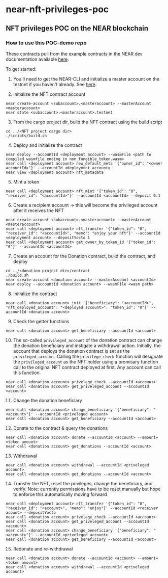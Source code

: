 # near-nft-privileges-poc

## NFT privileges POC on the NEAR blockchain

### How to use this POC-demo repo

These contracts pull from the example contracts in the NEAR dev documentation available [here](https://github.com/near-examples/NFT).

To get started:

1) You'll need to get the NEAR-CLI and initialize a master account on the testnet if you haven't already. See [here](https://docs.near.org/tools/near-cli).

2) Initialize the NFT contract account
```=bash
near create-account <subaccount>.<masteraccount> --masterAccount <masteraccount>
near state <subaccount>.<masteraccount>.testnet
```

3) From the cargo project dir, build the NFT contract using the build script
```=bash
cd ../<NFT project cargo dir>
./scripts/build.sh
```

4) Deploy and initialize the contract
```=bash
near deploy --accountId <deployment account> --wasmFile <path to compiled wasmfile ending in non_fungible_token.wasm>
near call <deployment account> new_default_meta '{"owner_id": "<owner accountId>"}' --accountId <deployment account>
near view <deployment account> nft_metadata
```

5) Mint a token
```=bash
near call <deployment account> nft_mint '{"token_id": "0", "receiver_id": "<accountId>"}' --accountId <accountId> --deposit 0.1
```

6) Create a recipient account -> this will become the privileged account after it receives the NFT
```=bash
near create-account <subaccount>.<masteraccount> --masterAccount <masteraccount>
near call <deployment account> nft_transfer '{"token_id": "0", "receiver_id": "<accountId>", "memo": "enjoy your nft"}' --accountId <deployment account> --depositYocto 1
near call <deployment account> get_owner_by_token_id '{"token_id": "0"}' --accountId <accountId>
```

7) Create an account for the Donation contract, build the contract, and deploy
```=bash
cd ../<donation project dir>/contract
./build.sh
near create-account <donation account> --masterAccount <accountId>
near deploy --accountId <donation account> --wasmFile <wasm path>
```

8) Initialize the contract
```=bash
near call <donation account> init '{"beneficiary": "<accountId>", "nft_deployed_account": "<deployed account>", "token_id": "0"}' --accountId <donation account>
```

9) Check the getter functions
```=bash
near call <donation account> get_beneficiary --accountId <account>
```

10) The so-called `privileged_account` of the donation contract can change the donation beneficiary and instigate a withdrawal action. Initially, the account that deploys the donation contract is set as the `privileged_account`. Calling the `privilege_check` function will designate the `privileged_account` as the NFT holder using a promisary function call to the original NFT contract deployed at first. Any account can call this function.
```=bash
near call <donation account> privelege_check --accountId <account>
near call <donation account> get_priveleged_account --accountId <account>
```

11) Change the donation beneficiary
```=bash
near call <donation account> change_beneficiary '{"beneficiary": "<account>"}' --accountId <priveleged account>
near call <donation account> get_beneficiary --accountId <account>
```

12) Donate to the contract & query the donations
```=bash
near call <donation account> donate --accountId <account> --amount=<token amount>
near call <donation account> get_donations --accountId <account>
```

13) Withdrawal 
```=bash
near call <donation account> withdrawal --accountId <priveleged account>
near call <donation account> get_donations --accountId <account>
```

14) Transfer the NFT, reset the privileges, change the beneficiary, and verify. Note: currently permissions have to be reset manually but hope to enforce this automatically moving forward
```=bash
near call <deployment account> nft_transfer '{"token_id": "0", "receiver_id": "<account>", "memo": "enjoy"}' --accountId <receiver acount> --depositYocto 
near call <donation account> privelege_check --accountId <account>
near call <donation account> get_priveleged_account --accountId <account>
near call <donation account> change_beneficiary '{"beneficiary": "<account>"}' --accountId <priveleged account>
near call <donation account> get_beneficiary --accountId <account>
```

15) Redonate and re-withdrawal
```=bash
near call <donation account> donate --accountId <account> --amount=<token amount>
near call <donation account> withdrawal --accountId <priveleged account>
```
